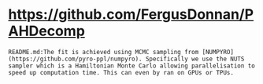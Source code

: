 # https://github.com/FergusDonnan/PAHDecomp

```console
README.md:The fit is achieved using MCMC sampling from [NUMPYRO](https://github.com/pyro-ppl/numpyro). Specifically we use the NUTS sampler which is a Hamiltonian Monte Carlo allowing parallelisation to speed up computation time. This can even by ran on GPUs or TPUs. 

```
